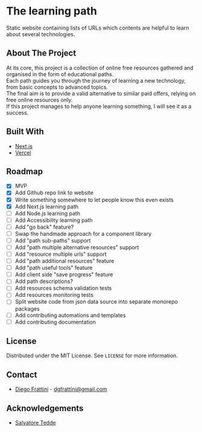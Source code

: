# The learning path

Static website containing lists of URLs which contents are helpful to learn about several technologies.

## About The Project

At its core, this project is a collection of online free resources gathered and organised in the form of educational paths.
<br/>
Each path guides you through the journey of learning a new technology, from basic concepts to advanced topics.
<br/>
The final aim is to provide a valid alternative to similar paid offers, relying on free online resources only.
<br/>
If this project manages to help anyone learning something, I will see it as a success.

## Built With

* [Next.js](https://nextjs.org/)
* [Vercel](https://vercel.com/)

## Roadmap

- [x] MVP
- [x] Add Github repo link to website
- [x] Write something somewhere to let people know this even exists
- [x] Add Next.js learning path
- [ ] Add Node.js learning path
- [ ] Add Accessibility learning path
- [ ] Add "go back" feature?
- [ ] Swap the handmade approach for a component library
- [ ] Add "path sub-paths" support
- [ ] Add "path multiple alternative resources" support
- [ ] Add "resource multiple urls" support
- [ ] Add "path additional resources" feature
- [ ] Add "path useful tools" feature
- [ ] Add client side "save progress" feature
- [ ] Add path descriptions?
- [ ] Add resources schema validation tests
- [ ] Add resources monitoring tests
- [ ] Split website code from json data source into separate monorepo packages
- [ ] Add contributing automations and templates
- [ ] Add contributing documentation

## License

Distributed under the MIT License. See `LICENSE` for more information.

## Contact

* [Diego Frattini](https://github.com/Tolomeo) - dgfrattini@gmail.com

## Acknowledgements

* [Salvatore Tedde](https://microcipcip.digital)
